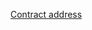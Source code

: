[Contract address](https://rinkeby.etherscan.io/tx/0xcea65870eef088e677107b32e00b4aa853fe6a5efee17732cd653ed2205c93c4)
